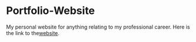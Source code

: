 # Portfolio-Website
My personal website for anything relating to my professional career.
Here is the link to the[website](https://seanabisaab.github.io/Portfolio-Website/).

